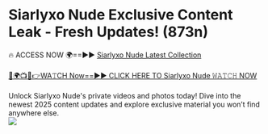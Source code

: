# Siarlyxo Nude Exclusive Content Leak - Fresh Updates! (873n)

🔥 ACCESS NOW 🌍==►► <a href="https://tinyurl.com/kvy9nzfs" rel="nofollow">Siarlyxo Nude Latest Collection</a>
<br><br>
[🔴🌍📺📱👉WA𝚃CH Now==►► CLICK HERE TO Siarlyxo Nude 𝚆𝙰𝚃𝙲𝙷 NOW](https://tinyurl.com/kvy9nzfs)
<br><br>
Unlock Siarlyxo Nude's private videos and photos today! Dive into the newest 2025 content updates and explore exclusive material you won’t find anywhere else.
<br>
<a href="https://tinyurl.com/kvy9nzfs" rel="nofollow" data-target="animated-image.originalLink"><img src="https://camo.githubusercontent.com/8a4f000d20f83aca3bf7ec5f350d767afa0574a8a352519fd8cfa583a6f93a33/68747470733a2f2f692e696d6775722e636f6d2f644a486b345a712e676966" data-canonical-src="https://i.imgur.com/dJHk4Zq.gif" style="max-width: 100%; display: inline-block;" data-target="animated-image.originalImage"></a>
<br>

